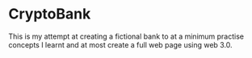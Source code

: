 # CryptoBank

This is my attempt at creating a fictional bank to at a minimum practise concepts I learnt and at most create a full web page using web 3.0.
